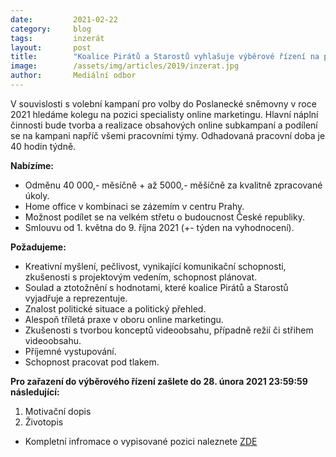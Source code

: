```yaml
---
date:         2021-02-22
category:     blog
tags:         inzerát
layout:       post
title:        "Koalice Pirátů a Starostů vyhlašuje výběrové řízení na pozici specialista online marketingu"
image:        /assets/img/articles/2019/inzerat.jpg 
author:       Mediální odbor
---
```


V souvislosti s volební kampaní pro volby do Poslanecké sněmovny v roce 2021 hledáme kolegu na pozici specialisty online marketingu. Hlavní náplní činnosti bude tvorba a realizace obsahových online subkampaní a podílení se na kampani napříč všemi pracovními týmy. Odhadovaná pracovní doba je 40 hodin týdně.

**Nabízíme:**
* Odměnu 40 000,- měsíčně + až 5000,- měšíčně za kvalitně zpracované úkoly.
* Home office v kombinaci se zázemím v centru Prahy.
* Možnost podílet se na velkém střetu o budoucnost České republiky.
* Smlouvu od 1. května do 9. října 2021 (+- týden na vyhodnocení).

**Požadujeme:**
* Kreativní myšlení, pečlivost, vynikající komunikační schopnosti, zkušenosti s projektovým vedením, schopnost plánovat.
* Soulad a ztotožnění s hodnotami, které koalice Pirátů a Starostů vyjadřuje a reprezentuje.
* Znalost politické situace a politický přehled.
* Alespoň tříletá praxe v oboru online marketingu.
* Zkušenosti s tvorbou konceptů videoobsahu, případně režií či střihem videoobsahu.
* Příjemné vystupování.
* Schopnost pracovat pod tlakem.

**Pro zařazení do výběrového řízení zašlete do 28. února 2021 23:59:59 následující:**
1) Motivační dopis
2) Životopis

* Kompletní infromace o vypisované pozici naleznete [ZDE](https://forum.pirati.cz/viewtopic.php?f=572&t=56290)
